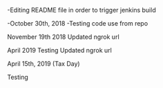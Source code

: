 -Editing README file in order to trigger jenkins build

-October 30th, 2018
-Testing code use from repo

November 19th 2018
Updated ngrok url

April 2019 Testing
Updated ngrok url

April 15th, 2019 (Tax Day)


Testing
